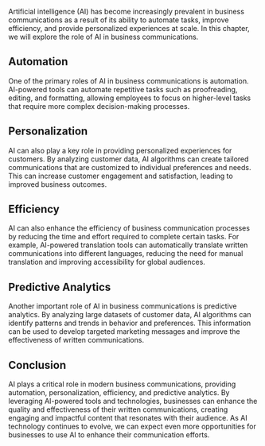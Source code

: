 
Artificial intelligence (AI) has become increasingly prevalent in business communications as a result of its ability to automate tasks, improve efficiency, and provide personalized experiences at scale. In this chapter, we will explore the role of AI in business communications.

Automation
----------

One of the primary roles of AI in business communications is automation. AI-powered tools can automate repetitive tasks such as proofreading, editing, and formatting, allowing employees to focus on higher-level tasks that require more complex decision-making processes.

Personalization
---------------

AI can also play a key role in providing personalized experiences for customers. By analyzing customer data, AI algorithms can create tailored communications that are customized to individual preferences and needs. This can increase customer engagement and satisfaction, leading to improved business outcomes.

Efficiency
----------

AI can also enhance the efficiency of business communication processes by reducing the time and effort required to complete certain tasks. For example, AI-powered translation tools can automatically translate written communications into different languages, reducing the need for manual translation and improving accessibility for global audiences.

Predictive Analytics
--------------------

Another important role of AI in business communications is predictive analytics. By analyzing large datasets of customer data, AI algorithms can identify patterns and trends in behavior and preferences. This information can be used to develop targeted marketing messages and improve the effectiveness of written communications.

Conclusion
----------

AI plays a critical role in modern business communications, providing automation, personalization, efficiency, and predictive analytics. By leveraging AI-powered tools and technologies, businesses can enhance the quality and effectiveness of their written communications, creating engaging and impactful content that resonates with their audience. As AI technology continues to evolve, we can expect even more opportunities for businesses to use AI to enhance their communication efforts.
